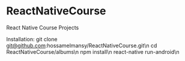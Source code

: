 # ReactNativeCourse
React Native Course Projects

Installation:
  git clone git@github.com:hossamelmansy/ReactNativeCourse.git\n
  cd ReactNativeCourse/albums\n
  npm install\n
  react-native run-android\n
